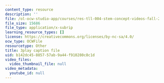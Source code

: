 ```yaml
---
content_type: resource
description: ''
file: /ol-ocw-studio-app/courses/res-tll-004-stem-concept-videos-fall-2013/b142dc45885757ab9a44f910280c8c1d_-fhWuEt5yKc.vtt
file_size: 15686
file_type: application/x-subrip
learning_resource_types: []
license: https://creativecommons.org/licenses/by-nc-sa/4.0/
ocw_type: OCWFile
resourcetype: Other
title: 3play caption file
uid: b142dc45-8857-57ab-9a44-f910280c8c1d
video_files:
  video_thumbnail_file: null
video_metadata:
  youtube_id: null
---
```

